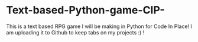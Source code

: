 # Text-based-Python-game-CIP-
This is a text based RPG game I will be making in Python for Code In Place! I am uploading it to Github to keep tabs on my projects :) ! 
